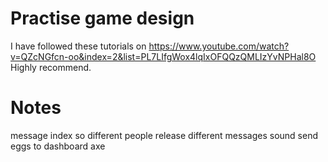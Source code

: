# Practise game design

I have followed these tutorials on https://www.youtube.com/watch?v=QZcNGfcn-oo&index=2&list=PL7LIfgWox4lqIxOFQQzQMLIzYvNPHal8O
Highly recommend.




# Notes

message index so different people release different messages
sound
send eggs to dashboard
axe
